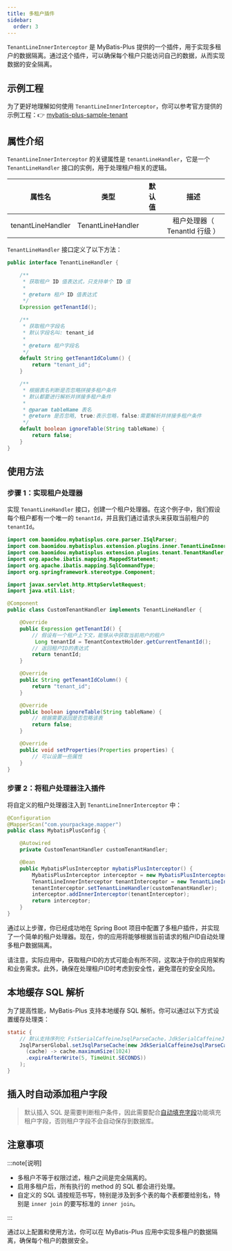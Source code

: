 ```yaml
---
title: 多租户插件
sidebar:
  order: 3
---
```


`TenantLineInnerInterceptor` 是 MyBatis-Plus 提供的一个插件，用于实现多租户的数据隔离。通过这个插件，可以确保每个租户只能访问自己的数据，从而实现数据的安全隔离。

## 示例工程

为了更好地理解如何使用 `TenantLineInnerInterceptor`，你可以参考官方提供的示例工程：👉 [mybatis-plus-sample-tenant](https://gitee.com/baomidou/mybatis-plus-samples/tree/master/mybatis-plus-sample-tenant)

## 属性介绍

`TenantLineInnerInterceptor` 的关键属性是 `tenantLineHandler`，它是一个 `TenantLineHandler` 接口的实例，用于处理租户相关的逻辑。

| 属性名 | 类型 | 默认值 | 描述 |
| :-: | :-: | :-: | :-: |
| tenantLineHandler | TenantLineHandler |  | 租户处理器（ TenantId 行级 ） |

`TenantLineHandler` 接口定义了以下方法：

```java
public interface TenantLineHandler {

    /**
     * 获取租户 ID 值表达式，只支持单个 ID 值
     *
     * @return 租户 ID 值表达式
     */
    Expression getTenantId();

    /**
     * 获取租户字段名
     * 默认字段名叫: tenant_id
     *
     * @return 租户字段名
     */
    default String getTenantIdColumn() {
        return "tenant_id";
    }

    /**
     * 根据表名判断是否忽略拼接多租户条件
     * 默认都要进行解析并拼接多租户条件
     *
     * @param tableName 表名
     * @return 是否忽略, true:表示忽略，false:需要解析并拼接多租户条件
     */
    default boolean ignoreTable(String tableName) {
        return false;
    }
}
```

## 使用方法

### 步骤 1：实现租户处理器

实现 `TenantLineHandler` 接口，创建一个租户处理器。在这个例子中，我们假设每个租户都有一个唯一的 `tenantId`，并且我们通过请求头来获取当前租户的 `tenantId`。

```java
import com.baomidou.mybatisplus.core.parser.ISqlParser;
import com.baomidou.mybatisplus.extension.plugins.inner.TenantLineInnerInterceptor;
import com.baomidou.mybatisplus.extension.plugins.tenant.TenantHandler;
import org.apache.ibatis.mapping.MappedStatement;
import org.apache.ibatis.mapping.SqlCommandType;
import org.springframework.stereotype.Component;

import javax.servlet.http.HttpServletRequest;
import java.util.List;

@Component
public class CustomTenantHandler implements TenantLineHandler {

    @Override
    public Expression getTenantId() {
        // 假设有一个租户上下文，能够从中获取当前用户的租户
         Long tenantId = TenantContextHolder.getCurrentTenantId();
        // 返回租户ID的表达式
        return tenantId;
    }

    @Override
    public String getTenantIdColumn() {
        return "tenant_id";
    }

    @Override
    public boolean ignoreTable(String tableName) {
        // 根据需要返回是否忽略该表
        return false;
    }

    @Override
    public void setProperties(Properties properties) {
        // 可以设置一些属性
    }
}
```

### 步骤 2：将租户处理器注入插件

将自定义的租户处理器注入到 `TenantLineInnerInterceptor` 中：

```java
@Configuration
@MapperScan("com.yourpackage.mapper")
public class MybatisPlusConfig {

    @Autowired
    private CustomTenantHandler customTenantHandler;

    @Bean
    public MybatisPlusInterceptor mybatisPlusInterceptor() {
        MybatisPlusInterceptor interceptor = new MybatisPlusInterceptor();
        TenantLineInnerInterceptor tenantInterceptor = new TenantLineInnerInterceptor();
        tenantInterceptor.setTenantLineHandler(customTenantHandler);
        interceptor.addInnerInterceptor(tenantInterceptor);
        return interceptor;
    }
}
```

通过以上步骤，你已经成功地在 Spring Boot 项目中配置了多租户插件，并实现了一个简单的租户处理器。现在，你的应用将能够根据当前请求的租户ID自动处理多租户数据隔离。

请注意，实际应用中，获取租户ID的方式可能会有所不同，这取决于你的应用架构和业务需求。此外，确保在处理租户ID时考虑到安全性，避免潜在的安全风险。

## 本地缓存 SQL 解析

为了提高性能，MyBatis-Plus 支持本地缓存 SQL 解析。你可以通过以下方式设置缓存处理类：

```java
static {
    // 默认支持序列化 FstSerialCaffeineJsqlParseCache，JdkSerialCaffeineJsqlParseCache
    JsqlParserGlobal.setJsqlParseCache(new JdkSerialCaffeineJsqlParseCache(
      (cache) -> cache.maximumSize(1024)
      .expireAfterWrite(5, TimeUnit.SECONDS))
    );
}
```

## 插入时自动添加租户字段

> 默认插入 SQL 是需要判断租户条件，因此需要配合[自动填充字段](https://baomidou.com/guides/auto-fill-field/)功能填充租户字段，否则租户字段不会自动保存到数据库。

## 注意事项

:::note[说明]

- 多租户不等于权限过滤，租户之间是完全隔离的。
- 启用多租户后，所有执行的 method 的 SQL 都会进行处理。
- 自定义的 SQL 请按规范书写，特别是涉及到多个表的每个表都要给别名，特别是 `inner join` 的要写标准的 `inner join`。

:::

通过以上配置和使用方法，你可以在 MyBatis-Plus 应用中实现多租户的数据隔离，确保每个租户的数据安全。

